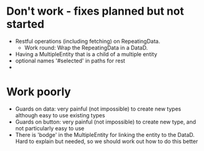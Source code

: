 # Don't work - fixes planned but not started
* Restful operations (including fetching) on RepeatingData. 
    * Work round: Wrap the RepeatingData in a DataD.
* Having a MultipleEntity that is a child of a multiple entity
* optional names '#selected' in paths for rest
* 
# Work poorly
* Guards on data: very painful (not impossible) to create new types although easy to use existing types
* Guards on button: very painful (not impossible) to create new type, and not particularly easy to use
* There is 'bodge' in the MultipleEntity for linking the entity to the DataD. Hard to explain but needed, so we should work out how to do this better

